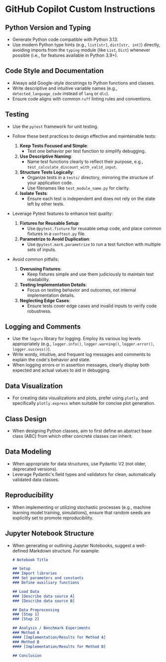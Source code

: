 # GitHub Copilot Custom Instructions

## Python Version and Typing
- Generate Python code compatible with Python 3.13.
- Use modern Python type hints (e.g., `list[str]`, `dict[str, int]`) directly, avoiding imports from the `typing` module (like `List`, `Dict`) whenever possible (i.e., for features available in Python 3.9+).

## Code Style and Documentation
- Always add Google-style docstrings to Python functions and classes.
- Write descriptive and intuitive variable names (e.g., `detected_language_code` instead of `lang` or `dlc`).
- Ensure code aligns with common `ruff` linting rules and conventions.

## Testing

- Use the `pytest` framework for unit testing.
- Follow these best practices to design effective and maintainable tests:
  1. **Keep Tests Focused and Simple**:
     - Test one behavior per test function to simplify debugging.
  2. **Use Descriptive Naming**:
     - Name test functions clearly to reflect their purpose, e.g., `test_calculate_discount_with_valid_input`.
  3. **Structure Tests Logically**:
     - Organize tests in a `tests/` directory, mirroring the structure of your application code.
     - Use filenames like `test_module_name.py` for clarity.
  4. **Isolate Tests**:
     - Ensure each test is independent and does not rely on the state left by other tests.

- Leverage Pytest features to enhance test quality:
  1. **Fixtures for Reusable Setup**:
     - Use `@pytest.fixture` for reusable setup code, and place common fixtures in a `conftest.py` file.
  2. **Parametrize to Avoid Duplication**:
     - Use `@pytest.mark.parametrize` to run a test function with multiple sets of inputs.

- Avoid common pitfalls:
  1. **Overusing Fixtures**:
     - Keep fixtures simple and use them judiciously to maintain test readability.
  2. **Testing Implementation Details**:
     - Focus on testing behavior and outcomes, not internal implementation details.
  3. **Neglecting Edge Cases**:
     - Ensure tests cover edge cases and invalid inputs to verify code robustness.

## Logging and Comments
- Use the `loguru` library for logging. Employ its various log levels appropriately (e.g., `logger.info()`, `logger.warning()`, `logger.error()`, `logger.success()`).
- Write wordy, intuitive, and frequent log messages and comments to explain the code's behavior and state.
- When logging errors or in assertion messages, clearly display both expected and actual values to aid in debugging.

## Data Visualization
- For creating data visualizations and plots, prefer using `plotly`, and specifically `plotly.express` when suitable for concise plot generation.

## Class Design
- When designing Python classes, aim to first define an abstract base class (ABC) from which other concrete classes can inherit.

## Data Modeling
- When appropriate for data structures, use Pydantic V2 (not older, deprecated versions).
- Leverage Pydantic's field types and validators for clean, automatically validated data classes.

## Reproducibility
- When implementing or utilizing stochastic processes (e.g., machine learning model training, simulations), ensure that random seeds are explicitly set to promote reproducibility.

## Jupyter Notebook Structure
- When generating or outlining Jupyter Notebooks, suggest a well-defined Markdown structure. For example:
  ```markdown
  # Notebook Title

  ## Setup
  ### Import libraries
  ### Set parameters and constants
  ### Define auxiliary functions

  ## Load Data
  ### [Describe data source A]
  ### [Describe data source B]

  ## Data Preprocessing
  ### [Step 1]
  ### [Step 2]

  ## Analysis / Benchmark Experiments
  ### Method A
  #### [Implementation/Results for Method A]
  ### Method B
  #### [Implementation/Results for Method B]

  ## Conclusion
